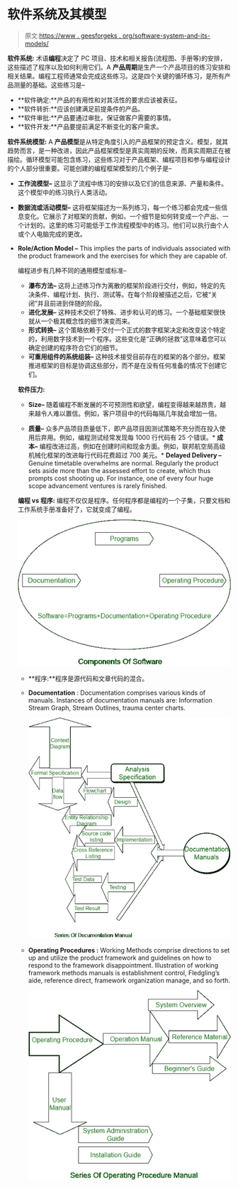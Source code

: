 # 软件系统及其模型

> 原文:[https://www . geesforgeks . org/software-system-and-its-models/](https://www.geeksforgeeks.org/software-system-and-its-models/)

**软件系统:**
术语**编程**决定了 PC 项目、技术和相关报告(流程图、手册等)的安排，这些描述了程序以及如何利用它们。A **产品周期**是生产一个产品项目的练习安排和相关结果。编程工程师通常会完成这些练习。这是四个关键的循环练习，是所有产品测量的基础。这些练习是–

*   **软件确定:**产品的有用性和对其活性的要求应该被表征。
*   **软件转折:**应该创建满足前提条件的产品。
*   **软件审批:**产品要通过审批，保证做客户需要的事情。
*   **软件开发:**产品要提前满足不断变化的客户需求。

**软件系统模型:**
A **产品模型**是从特定角度引入的产品框架的预定含义。模型，就其趋势而言，是一种改进，因此产品框架模型是真实周期的反映，而真实周期正在被描绘。循环模型可能包含练习，这些练习对于产品框架、编程项目和参与编程设计的个人部分很重要。可能创建的编程框架模型的几个例子是–

*   **工作流模型–**
    这显示了流程中练习的安排以及它们的信息来源、产量和条件。这个模型中的练习执行人类活动。
*   **数据流或活动模型–**
    这将框架描述为一系列练习，每一个练习都会完成一些信息变化。它展示了对框架的贡献，例如，一个细节是如何转变成一个产出、一个计划的。这里的练习可能低于工作流程模型中的练习。他们可以执行由个人或个人电脑完成的更改。

*   **Role/Action Model –**
    This implies the parts of individuals associated with the product framework and the exercises for which they are capable of.

    编程进步有几种不同的通用模型或标准–

    *   **瀑布方法–**
        这将上述练习作为离散的框架阶段进行交付，例如，特定的先决条件、编程计划、执行、测试等。在每个阶段被描述之后，它被“关闭”并且前进到伴随的阶段。
    *   **进化发展–**
        这种技术交织了特殊、进步和认可的练习。一个基础框架很快就从一个极其概念性的细节演变而来。
    *   **形式转换–**
        这个策略依赖于交付一个正式的数字框架决定和改变这个特定的，利用数字技术到一个程序。这些变化是“正确的拯救”这意味着您可以确定创建的程序符合它们的细节。
    *   **可重用组件的系统组装–**
        这种技术接受目前存在的框架的各个部分。框架推进框架的目标是协调这些部分，而不是在没有任何准备的情况下创建它们。

    **软件压力:**

    *   **Size–**
        随着编程不断发展的不可预测性和欲望，编程变得越来越昂贵，越来越令人难以置信。例如，客户项目中的代码每隔几年就会增加一倍。

    *   **质量–**
    众多产品项目质量低下，即产品项目因测试策略不充分而在投入使用后弃用。例如，编程测试经常发现每 1000 行代码有 25 个错误。*   **成本–**
    编程改进过高，例如在创建时间和现金方面。例如，联邦航空局高级机械化框架的改进每行代码花费超过 700 美元。*   **Delayed Delivery –**
    Genuine timetable overwhelms are normal. Regularly the product sets aside more than the assessed effort to create, which thus prompts cost shooting up. For instance, one of every four huge scope advancement ventures is rarely finished.

    **编程 vs 程序:**
    编程不仅仅是程序。任何程序都是编程的一个子集，只要文档和工作系统手册准备好了，它就变成了编程。

    ![](img/1d51a36e028ad587027d06f277369b52.png)

    *   **程序:**程序是源代码和文章代码的混合。
    *   **Documentation** : Documentation comprises various kinds of manuals. Instances of documentation manuals are: Information Stream Graph, Stream Outlines, trauma center charts.

        ![](img/18d334d1c1a157c577f4da0f2832330c.png)

    *   **Operating Procedures :** Working Methods comprise directions to set up and utilize the product framework and guidelines on how to respond to the framework disappointment. Illustration of working framework methods manuals is establishment control, Fledgling’s aide, reference direct, framework organization manage, and so forth.

        ![](img/c98764d05e6997ac3b584d3160b05385.png)
